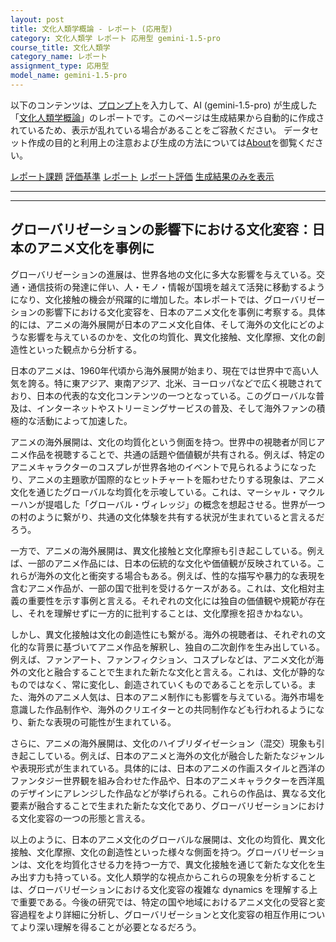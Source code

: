 ```yaml
---
layout: post
title: 文化人類学概論 - レポート (応用型)
category: 文化人類学 レポート 応用型 gemini-1.5-pro
course_title: 文化人類学
category_name: レポート
assignment_type: 応用型
model_name: gemini-1.5-pro
---
```


以下のコンテンツは、[プロンプト](https://github.com/takedatoshiyuki/synthetic_assignments/tree/main/generated/文化人類学/gemini-1.5-pro/prompt_レポート-応用型.md)を入力して、AI (gemini-1.5-pro) が生成した「[文化人類学概論](/contents/文化人類学/)」のレポートです。このページは生成結果から自動的に作成されているため、表示が乱れている場合があることをご容赦ください。
データセット作成の目的と利用上の注意および生成の方法については[About](/About)を御覧ください。

[レポート課題](../レポート課題-応用型)
[評価基準](../評価基準-応用型)
[レポート](../レポート-応用型)
[レポート評価](../レポート評価-応用型)
[生成結果のみを表示](https://github.com/takedatoshiyuki/synthetic_assignments/tree/main/generated/文化人類学/gemini-1.5-pro/レポート-応用型.md)
  

***
***
  
## グローバリゼーションの影響下における文化変容：日本のアニメ文化を事例に

グローバリゼーションの進展は、世界各地の文化に多大な影響を与えている。交通・通信技術の発達に伴い、人・モノ・情報が国境を越えて活発に移動するようになり、文化接触の機会が飛躍的に増加した。本レポートでは、グローバリゼーションの影響下における文化変容を、日本のアニメ文化を事例に考察する。具体的には、アニメの海外展開が日本のアニメ文化自体、そして海外の文化にどのような影響を与えているのかを、文化の均質化、異文化接触、文化摩擦、文化の創造性といった観点から分析する。

日本のアニメは、1960年代頃から海外展開が始まり、現在では世界中で高い人気を誇る。特に東アジア、東南アジア、北米、ヨーロッパなどで広く視聴されており、日本の代表的な文化コンテンツの一つとなっている。このグローバルな普及は、インターネットやストリーミングサービスの普及、そして海外ファンの積極的な活動によって加速した。

アニメの海外展開は、文化の均質化という側面を持つ。世界中の視聴者が同じアニメ作品を視聴することで、共通の話題や価値観が共有される。例えば、特定のアニメキャラクターのコスプレが世界各地のイベントで見られるようになったり、アニメの主題歌が国際的なヒットチャートを賑わせたりする現象は、アニメ文化を通じたグローバルな均質化を示唆している。これは、マーシャル・マクルーハンが提唱した「グローバル・ヴィレッジ」の概念を想起させる。世界が一つの村のように繋がり、共通の文化体験を共有する状況が生まれていると言えるだろう。

一方で、アニメの海外展開は、異文化接触と文化摩擦も引き起こしている。例えば、一部のアニメ作品には、日本の伝統的な文化や価値観が反映されている。これらが海外の文化と衝突する場合もある。例えば、性的な描写や暴力的な表現を含むアニメ作品が、一部の国で批判を受けるケースがある。これは、文化相対主義の重要性を示す事例と言える。それぞれの文化には独自の価値観や規範が存在し、それを理解せずに一方的に批判することは、文化摩擦を招きかねない。

しかし、異文化接触は文化の創造性にも繋がる。海外の視聴者は、それぞれの文化的な背景に基づいてアニメ作品を解釈し、独自の二次創作を生み出している。例えば、ファンアート、ファンフィクション、コスプレなどは、アニメ文化が海外の文化と融合することで生まれた新たな文化と言える。これは、文化が静的なものではなく、常に変化し、創造されていくものであることを示している。また、海外のアニメ人気は、日本のアニメ制作にも影響を与えている。海外市場を意識した作品制作や、海外のクリエイターとの共同制作なども行われるようになり、新たな表現の可能性が生まれている。

さらに、アニメの海外展開は、文化のハイブリダイゼーション（混交）現象も引き起こしている。例えば、日本のアニメと海外の文化が融合した新たなジャンルや表現形式が生まれている。具体的には、日本のアニメの作画スタイルと西洋のファンタジー世界観を組み合わせた作品や、日本のアニメキャラクターを西洋風のデザインにアレンジした作品などが挙げられる。これらの作品は、異なる文化要素が融合することで生まれた新たな文化であり、グローバリゼーションにおける文化変容の一つの形態と言える。

以上のように、日本のアニメ文化のグローバルな展開は、文化の均質化、異文化接触、文化摩擦、文化の創造性といった様々な側面を持つ。グローバリゼーションは、文化を均質化させる力を持つ一方で、異文化接触を通じて新たな文化を生み出す力も持っている。文化人類学的な視点からこれらの現象を分析することは、グローバリゼーションにおける文化変容の複雑な dynamics を理解する上で重要である。今後の研究では、特定の国や地域におけるアニメ文化の受容と変容過程をより詳細に分析し、グローバリゼーションと文化変容の相互作用についてより深い理解を得ることが必要となるだろう。
